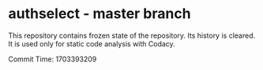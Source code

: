# authselect - master branch

This repository contains frozen state of the repository.
Its history is cleared. It is used only for static code
analysis with Codacy.

Commit Time: 1703393209